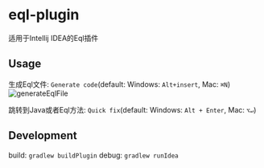 eql-plugin
===========
适用于Intellij IDEA的Eql插件

## Usage
生成Eql文件: `Generate code`(default: Windows: `Alt+insert`, Mac: `⌘N`)
![generateEqlFile](https://user-images.githubusercontent.com/9838749/32939543-c9b611f4-cbba-11e7-9254-6166ac47c3ae.gif)

跳转到Java或者Eql方法: `Quick fix`(default: Windows: `Alt + Enter`, Mac: `⌥↵`)


## Development
build: `gradlew buildPlugin`
debug: `gradlew runIdea`
